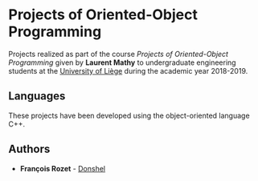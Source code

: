 # Projects of Oriented-Object Programming

Projects realized as part of the course *Projects of Oriented-Object Programming* given by **Laurent Mathy** to undergraduate engineering students at the [University of Liège](https://www.uliege.be/) during the academic year 2018-2019.

## Languages

These projects have been developed using the object-oriented language C++.

## Authors

* **François Rozet** - [Donshel](https://github.com/Donshel)
